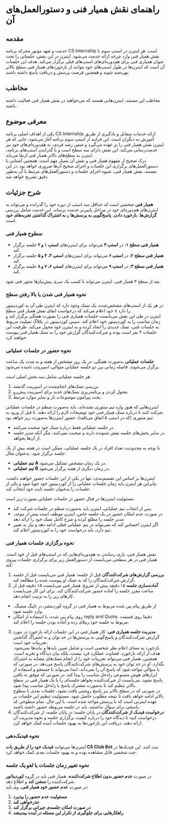 # راهنمای نقش همیار فنی و دستورالعمل‌های آن
## مقدمه
خدمت و تعهد موتور محرکه برنامه CS Internship است. هر اینترن در استپ سوم با نقش همیار فنی وارد چرخه ارائه خدمت می‌شود. اینترن در این نقش، جلساتی را تحت عنوان همیاری فنی برای هم‌دوره‌ای‌های استپ‌های قبلی برگزار می‌کند. هدف این جلسات آن است که اینترن‌ها در طول استپ‌های خود بتوانند از بازخوردهای همیار فنی سطح بالاتر بهره‌مند شوند و همچنین فرصت پرسش و دریافت پاسخ داشته باشند.

## مخاطب
مخاطب این مستند، اینترن‌هایی هستند که می‌خواهند در نقش همیار فنی فعالیت داشته باشند.

## معرفی موضوع  
یکی از اهداف اصلی برنامه CS Internship ارائه خدمات متقابل و یادگیری از طریق آموزش به دیگران است. این فرایند از استپ سوم برنامه آغاز می‌شود، جایی که هر اینترن نقش همیار فنی را بر عهده می‌گیرد و ضمن رشد فردی، به هم‌دوره‌ای‌های خود نیز خدمت‌رسانی می‌کند. این نقش دارای سه سطح است و با گذراندن استپ‌های برنامه، اینترن به سطح‌های بالاتر همیار فنی ارتقا می‌یابد.  
درک صحیح از مفهوم همیار فنی و نقش آن بسیار مهم است. همچنین آشنایی با دستورالعمل‌های برگزاری این جلسات و اجرای صحیح آن‌ها ضروری خواهد بود. در این مستند، نقش همیار فنی، شیوه اجرای جلسات و دستورالعمل‌های مرتبط با آن به‌طور دقیق تشریح خواهد شد.
 
## شرح جزئیات  
**همیار فنی** شخصی است که حداقل سه استپ از دوره خود را گذرانده و می‌تواند به اینترن‌های هم‌دوره‌ای خود در مراحل پایین‌تر خدمت برساند. این خدمت شامل بررسی **گزارش‌ها**، **بازخورد دادن**، **پاسخ‌گویی به پرسش‌ها** و **به اشتراک گذاشتن تجربه‌های خود** است.  
### سطوح همیار فنی  
- **همیار فنی سطح ۱:** در **استپ ۳** می‌تواند برای اینترن‌های **استپ ۱ و ۲** جلسه برگزار کند.  
- **همیار فنی سطح ۲:** در **استپ ۶** می‌تواند برای اینترن‌های **استپ ۳، ۴ و ۵** جلسه برگزار کند.  
- **همیار فنی سطح ۳:** در **استپ ۹** می‌تواند برای اینترن‌های **استپ ۶، ۷ و ۸** جلسه برگزار کند.  

بعد از سطح ۳ همیار فنی، اینترن می‌تواند با کسب یک سری پیش‌نیازها منتور فنی شود.  

### نحوه همیار فنی شدن یا بالا رفتن سطح  
در هر یک از استپ‌های مشخص‌شده، یک تسک وجود دارد که اینترن طی آن به کوردینیتور خود اعلام می‌کند که درخواست ایفای نقش همیار فنی سطح x را دارد.  
اینترن در طی این نقش می‌بایست جلسات همیاری فنی را بصورت هفتگی برگزار کند و زمان مناسب را به کوردینیتور خود اعلام کند. سپس کوردینیتور در بکلاگ تمپلیت مربوط به جلسات فنی، تسک جدیدی را ایجاد کرده و به اینترن خود محول می‌کند. 
ظرفیت این جلسات ۴ نفر است بوده و شرکت‌کنندگان گزارش خود را به تسک همیار فنی پیوست خواهند کرد.

### نحوه حضور در جلسات عملیاتی  
**جلسات عملیاتی** به‌صورت هفتگی، در یک روز مشخص از هفته و به مدت یک ساعت برگزار می‌شوند. فاصله زمانی بین دو جلسه عملیاتی متوالی، *اسپرینت* نامیده می‌شود.  

هر جلسه عملیاتی شامل سه بخش اصلی است:  
1. بررسی تسک‌های انجام‌شده در اسپرینت گذشته.  
2. محول کردن و برنامه‌ریزی تسک‌های جدید برای اسپرینت پیش‌رو.  
3. بحث پیرامون موضوعات باز و سایر موارد مرتبط.
 
اینترن‌هایی که هنوز وارد *تیم منتوری* نشده‌اند، باید به‌صورت منظم در جلسات عملیاتی شرکت کنند تا درباره *تسک همیار فنی* خود توضیحات لازم را ارائه دهند. تا قبل از ورود به تیم منتوری (که در استپ ۵ اتفاق می‌افتد)، حضور اینترن‌ها به‌صورت زیر خواهد بود:
- در جلسه عملیاتی فقط درباره تسک خود صحبت می‌کنند.
- در سایر بخش‌های جلسه نقش شنونده دارند و صحبت نمی‌کنند، مگر آنکه مدیر جلسه از آن‌ها بخواهد.

با توجه به محدودیت تعداد افراد در یک جلسه عملیاتی، ممکن است در هفته بیش از یک جلسه برگزار شود. به‌عنوان مثال:
- **تیم عملیاتی A** در یک زمان مشخص تشکیل می‌شود.
- **تیم عملیاتی B** در زمان دیگری از هفته برگزار می‌شود.

اینترن‌ها بر اساس این تقسیم‌بندی، تنها در یکی از این جلسات حضور خواهند داشت. بنابراین هر اینترن باید زمان جلسات عملیاتی را از کوردینیتور خود جویا شود و یکی از جلسات را به‌عنوان جلسه ثابت خود انتخاب کند.

مسئولیت‌ اینترن‌ها در قبال حضور در جلسات عملیاتی بصورت زیر است.
- پس از انتخاب تیم عملیاتی، اینترن باید به‌صورت منظم در جلسات شرکت کند.
- در صورت عدم امکان حضور در یک جلسه خاص، اینترن موظف است *پیش از موعد*، مدیر جلسه را مطلع کرده و شرح کامل تسک خود را ارائه دهد.
- اگر اینترن احساس کند که نمی‌تواند در تیم عملیاتی فعلی ادامه دهد و نیاز به تغییر تیم دارد، باید درخواست خود را به *کوردینیتور* اعلام کند.

### نحوه برگزاری جلسات همیار فنی 
نقش همیار فنی، یاری رساندن به هم‌دوره‌ای‌هایی که در استپ‌های قبل از خود است. همیار فنی در هر سطحی می‌بایست از دستورالعمل زیر برای برگزاری جلسات پیروی کند:  
1. **بررسی گزارش‌های شرکت‌کنندگان** قبل از جلسه: همیار فنی می‌بایست قبل از جلسه گزارش شرکت‌کنندگان را که به تسک او پیوست شده را مطالعه کند.  
2. **آماده‌سازی جلسه** ۱۵ دقیقه پیش از شروع: همیار فنی می‌بایست ۱۵ دقیقه قبل از ساعت مقرر جلسه را آماده حضور شرکت‌کنندگان کند. برای این کار می‌بایست کارهای زیر را به ترتیب انجام دهد.
- از طریق پیام پین شده مربوط به همیار فنی در گروه کوردینشن در تاپیگ میتینگ، وارد جلسه شود.  
- روی پیام پین شده، با استفاده از امکان reply and Quote، دقیقا روی قسمت مربوط به جلسه خود ریپلای زده و آماده بودن جلسه را اعلام کند.  
3. **مدیریت جلسه همیاری فنی**: کار همیار فنی در این جلسات ارائه بازخورد در مورد گزارش شرکت‌کنندگان و پاسخ‌گویی به پرسش‌ها در حد توان و به اشتراگ گذاشتن تجربیات خود است.   
بازخورد به معنای اعلام نظر شخصی است و شامل تعیین بایدها و نبایدها نمی‌شود. هدف از ارائه بازخورد، قضاوت عملکرد فرد نیست، بلکه بیان دیدگاه و تجربه است. همچنین، همیار فنی می‌تواند تجربیات خود را از انجام تسک‌های مشابه به اشتراک بگذارد. او در حد توان خود به پرسش‌های شرکت‌کنندگان پاسخ می‌دهد. در صورتی که با سؤالی مواجه شود که پاسخ آن را نمی‌داند، ابتدا می‌تواند با جستجو و استفاده از ابزارهای هوش مصنوعی راه‌حل مناسب را پیدا کند. در صورتی که موفق به یافتن پاسخ نشود، می‌بایست از شرکت‌کننده بخواهد جلسه‌ای را با یک همیار فنی در سطح بالاتر تنظیم کند تا به‌صورت مشترک پاسخ یا راه‌حل مناسب پیدا شود.  
در صورتی که در سطح بالاتر نیز پاسخ روشنی یافت نشود، جلسات بعدی با سطوح بالاتر ادامه خواهد یافت تا نتیجه مطلوب حاصل شود. مسئولیت تنظیم این جلسات بر عهده اینترنی است که با پرسش مواجه شده است. با این حال، تمام سطوحی که پاسخی برای سؤال نداشتند، باید در جلسه مربوطه حضور داشته باشند.  
4. **درخواست فیدبک از شرکت‌کنندگان** در پایان جلسه: در پایان جلسه، از شرکت‌کنندگان درخواست کنید تا دیدگاه خود را درباره کیفیت برگزاری جلسه و نحوه مدیریت آن ارائه دهند. دریافت این بازخورد‌ها به بهبود جلسات آینده کمک خواهد کرد.

### نحوه فیدبک‌دهی  
اینترن‌ها می‌توانند **فیدبک خود را از طریق بات CS Club Bot** ثبت کنند. این فیدبک‌ها در چت شخصی قابل مشاهده بوده و به بهبود جلسات بعدی کمک خواهد کرد.  

### نحوه تغییر زمان جلسات یا لغو یک جلسه  
در صورت **عدم حضور بدون اطلاع شرکت‌کننده**، همیار فنی باید در گروه **کوردیناتور** شرکت‌کننده را **منشن کند** و اطلاع دهد.  
در صورت **عدم حضور خود همیار فنی**، وی باید:  
1. **مسئولیت عدم حضور را بپذیرد**  
2. **عذرخواهی کند**  
3. **در صورت امکان جلسه‌ی جبرانی برگزار کند**  
4. **راهکارهایی برای جلوگیری از تکرار این مسئله در آینده بیندیشد**  

